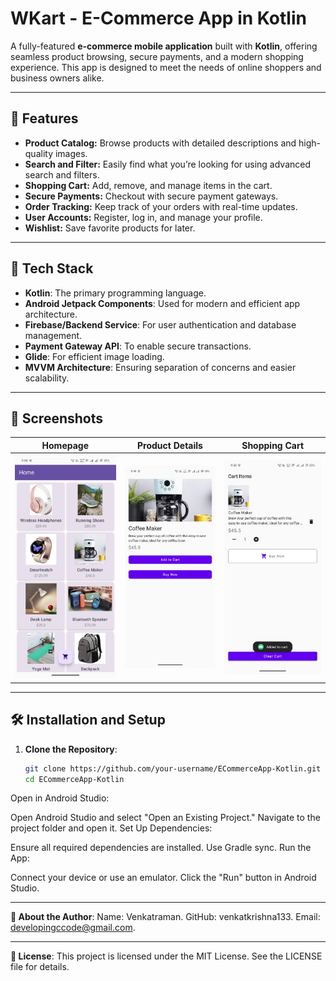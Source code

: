 # WKart - E-Commerce App in Kotlin

A fully-featured **e-commerce mobile application** built with **Kotlin**, offering seamless product browsing, secure payments, and a modern shopping experience. This app is designed to meet the needs of online shoppers and business owners alike.

---

## 🌟 Features

- **Product Catalog:** Browse products with detailed descriptions and high-quality images.
- **Search and Filter:** Easily find what you’re looking for using advanced search and filters.
- **Shopping Cart:** Add, remove, and manage items in the cart.
- **Secure Payments:** Checkout with secure payment gateways.
- **Order Tracking:** Keep track of your orders with real-time updates.
- **User Accounts:** Register, log in, and manage your profile.
- **Wishlist:** Save favorite products for later.

---

## 🚀 Tech Stack

- **Kotlin**: The primary programming language.
- **Android Jetpack Components**: Used for modern and efficient app architecture.
- **Firebase/Backend Service**: For user authentication and database management.
- **Payment Gateway API**: To enable secure transactions.
- **Glide**: For efficient image loading.
- **MVVM Architecture**: Ensuring separation of concerns and easier scalability.

---

## 📱 Screenshots

| **Homepage** | **Product Details** | **Shopping Cart** |
|--------------|----------------------|-------------------|
| ![Homepage](screenshots/HomePage.jpg) | ![Product Details](screenshots/ProductDetialPage.jpg) | ![Cart](screenshots/CartPage.jpg) |

---

## 🛠️ Installation and Setup

1. **Clone the Repository**:
   ```bash
   git clone https://github.com/your-username/ECommerceApp-Kotlin.git
   cd ECommerceApp-Kotlin
Open in Android Studio:

Open Android Studio and select "Open an Existing Project."
Navigate to the project folder and open it.
Set Up Dependencies:

Ensure all required dependencies are installed. Use Gradle sync.
Run the App:

Connect your device or use an emulator.
Click the "Run" button in Android Studio.

---

**👤 About the Author**:
Name: Venkatraman.
GitHub: venkatkrishna133.
Email: developingccode@gmail.com.

---

**📄 License**:
This project is licensed under the MIT License. See the LICENSE file for details.
